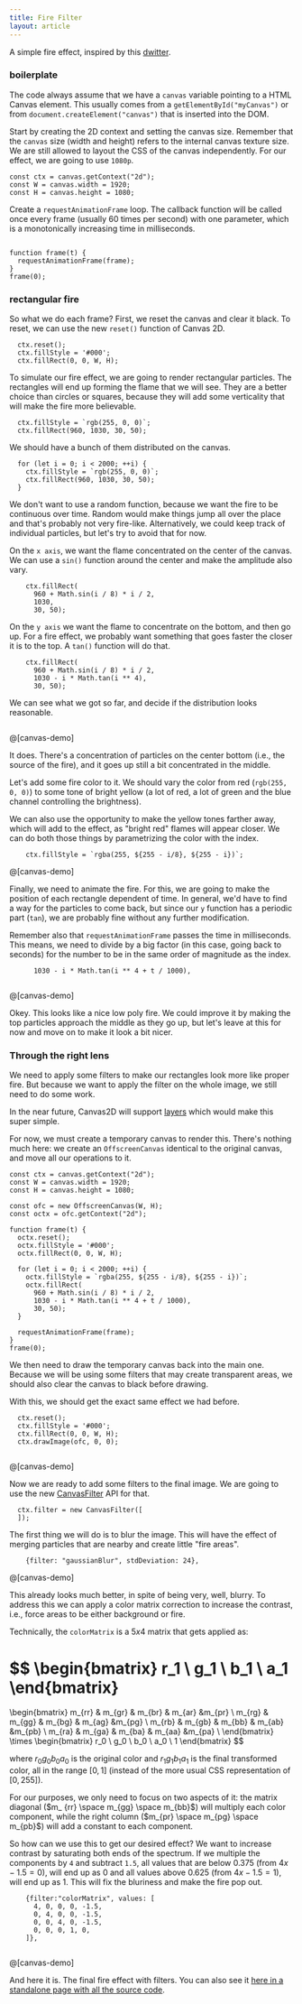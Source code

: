 ```yaml
---
title: Fire Filter
layout: article
---
```


A simple fire effect, inspired by this [dwitter](https://www.dwitter.net/d/21204).

### boilerplate

The code always assume that we have a `canvas` variable pointing to a HTML
Canvas element. This usually comes from a `getElementById("myCanvas")` or from
`document.createElement("canvas")` that is inserted into the DOM.

Start by creating the 2D context and setting the canvas size. Remember that the
`canvas` size (width and height) refers to the internal canvas texture size. We
are still allowed to layout the CSS of the canvas independently. For our
effect, we are going to use `1080p`.

```
const ctx = canvas.getContext("2d");
const W = canvas.width = 1920;
const H = canvas.height = 1080;
```

Create a `requestAnimationFrame` loop. The callback function will be called once
every frame (usually 60 times per second) with one parameter, which is a
monotonically increasing time in milliseconds.

```op:+

function frame(t) {
  requestAnimationFrame(frame);
}
frame(0);
```

### rectangular fire


So what we do each frame? First, we reset the canvas and clear it black. To
reset, we can use the new `reset()` function of Canvas 2D.

```op:6
  ctx.reset();
  ctx.fillStyle = '#000';
  ctx.fillRect(0, 0, W, H);

```

To simulate our fire effect, we are going to render rectangular particles. The
rectangles will end up forming the flame that we will see. They are a better
choice than circles or squares, because they will add some verticality that
will make the fire more believable.

```op:10
  ctx.fillStyle = `rgb(255, 0, 0)`;
  ctx.fillRect(960, 1030, 30, 50);

```

We should have a bunch of them distributed on the canvas.

```op:10:2
  for (let i = 0; i < 2000; ++i) {
    ctx.fillStyle = `rgb(255, 0, 0)`;
    ctx.fillRect(960, 1030, 30, 50);
  }
```

We don't want to use a random function, because we want the fire to be
continuous over time. Random would make things jump all over the place and
that's probably not very fire-like. Alternatively, we could keep track of
individual particles, but let's try to avoid that for now.

On the `x axis`, we want the flame concentrated on the center of the canvas. We
can use a `sin()` function around the center and make the amplitude also vary.

```op:12:1
    ctx.fillRect(
      960 + Math.sin(i / 8) * i / 2,
      1030,
      30, 50);
```

On the `y axis` we want the flame to concentrate on the bottom, and then go up.
For a fire effect, we probably want something that goes faster the closer
it is to the top. A `tan()` function will do that.

```op:12:4
    ctx.fillRect(
      960 + Math.sin(i / 8) * i / 2,
      1030 - i * Math.tan(i ** 4),
      30, 50);
```

We can see what we got so far, and decide if the distribution looks reasonable.

```op:+
```
@[canvas-demo]

It does. There's a concentration of particles on the center bottom (i.e., the
source of the fire), and it goes up still a bit concentrated in the middle.

Let's add some fire color to it. We should vary the color from red (`rgb(255, 0,
0)`) to some tone of bright yellow (a lot of red, a lot of green and the blue
channel controlling the brightness).

We can also use the opportunity to make the yellow tones farther away, which will
add to the effect, as "bright red" flames will appear closer. We can do both
those things by parametrizing the color with the index.

```op:11:1,spawn:2
    ctx.fillStyle = `rgba(255, ${255 - i/8}, ${255 - i})`;
```

@[canvas-demo]

Finally, we need to animate the fire. For this, we are going to make the
position of each rectangle dependent of time. In general, we'd have to find a
way for the particles to come back, but since our `y` function has a periodic
part (`tan`), we are probably fine without any further modification.

Remember also that `requestAnimationFrame` passes the time in milliseconds. This
means, we need to divide by a big factor (in this case, going back to seconds)
for the number to be in the same order of magnitude as the index.

```op:14:1,spawn:2
      1030 - i * Math.tan(i ** 4 + t / 1000),
```

```op:+
```
@[canvas-demo]

Okey. This looks like a nice low poly fire. We could improve it by making the
top particles approach the middle as they go up, but let's leave at this for
now and move on to make it look a bit nicer.

### Through the right lens

We need to apply some filters to make our rectangles look more like proper fire.
But because we want to apply the filter on the whole image, we still need to do
some work.

In the near future, Canvas2D will support
[layers](https://github.com/fserb/canvas2D/blob/master/spec/layers.md) which
would make this super simple.

For now, we must create a temporary canvas to render this. There's nothing much
here: we create an `OffscreenCanvas` identical to the original canvas, and move
all our operations to it.

```
const ctx = canvas.getContext("2d");
const W = canvas.width = 1920;
const H = canvas.height = 1080;

const ofc = new OffscreenCanvas(W, H);
const octx = ofc.getContext("2d");

function frame(t) {
  octx.reset();
  octx.fillStyle = '#000';
  octx.fillRect(0, 0, W, H);

  for (let i = 0; i < 2000; ++i) {
    octx.fillStyle = `rgba(255, ${255 - i/8}, ${255 - i})`;
    octx.fillRect(
      960 + Math.sin(i / 8) * i / 2,
      1030 - i * Math.tan(i ** 4 + t / 1000),
      30, 50);
  }

  requestAnimationFrame(frame);
}
frame(0);
```

We then need to draw the temporary canvas back into the main one. Because we will
be using some filters that may create transparent areas, we should also clear
the canvas to black before drawing.

With this, we should get the exact same effect we had before.

```op:21,spawn:2
  ctx.reset();
  ctx.fillStyle = '#000';
  ctx.fillRect(0, 0, W, H);
  ctx.drawImage(ofc, 0, 0);

```

```op:+
```
@[canvas-demo]

Now we are ready to add some filters to the final image. We are going to use the
new [CanvasFilter](https://github.com/fserb/canvas2D/blob/master/spec/filters.md)
API for that.

```op:24
  ctx.filter = new CanvasFilter([
  ]);
```

The first thing we will do is to blur the image. This will have the effect of
merging particles that are nearby and create little "fire areas".

```op:25
    {filter: "gaussianBlur", stdDeviation: 24},
```

@[canvas-demo]

This already looks much better, in spite of being very, well, blurry. To address
this we can apply a color matrix correction to increase the contrast, i.e.,
force areas to be either background or fire.

Technically, the `colorMatrix` is a $5x4$ matrix that gets applied as:

$$
\begin{bmatrix} r_1 \\ g_1 \\ b_1 \\ a_1 \end{bmatrix}
 =
\begin{bmatrix}
m_{rr} & m_{gr} & m_{br} & m_{ar} &m_{pr} \\
m_{rg} & m_{gg} & m_{bg} & m_{ag} &m_{pg} \\
m_{rb} & m_{gb} & m_{bb} & m_{ab} &m_{pb} \\
m_{ra} & m_{ga} & m_{ba} & m_{aa} &m_{pa} \\
\end{bmatrix}
\times
\begin{bmatrix} r_0 \\ g_0 \\ b_0 \\ a_0 \\ 1 \end{bmatrix}
$$

where $r_0g_0b_0a_0$ is the original color and $r_1g_1b_1a_1$ is the final
transformed color, all in the range $[0, 1]$ (instead of the more usual CSS
representation of $[0, 255]$).

For our purposes, we only need to focus on two aspects of it: the matrix diagonal ($m_
{rr} \space m_{gg} \space m_{bb}$) will multiply each color component, while
the right column ($m_{pr} \space m_{pg} \space m_{pb}$) will add a constant to
each component.

So how can we use this to get our desired effect? We want to increase contrast
by saturating both ends of the spectrum. If we multiple the components by `4`
and subtract `1.5`, all values that are below $0.375$ (from $4x - 1.5 = 0$),
will end up as $0$ and all values above $0.625$ (from $4x - 1.5 = 1$), will end
up as $1$. This will fix the bluriness and make the fire pop out.

```op:26,spawn:5
    {filter:"colorMatrix", values: [
      4, 0, 0, 0, -1.5,
      0, 4, 0, 0, -1.5,
      0, 0, 4, 0, -1.5,
      0, 0, 0, 1, 0,
    ]},
```

```op:+
```
@[canvas-demo]

And here it is. The final fire effect with filters. You can also see it [here in a standalone page with all the source code]({{relativePath}}/effect.html).

